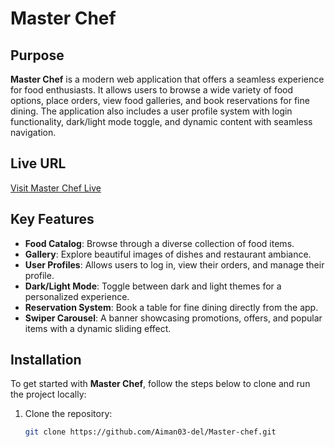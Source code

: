 # Master Chef

## Purpose

**Master Chef** is a modern web application that offers a seamless experience for food enthusiasts. It allows users to browse a wide variety of food options, place orders, view food galleries, and book reservations for fine dining. The application also includes a user profile system with login functionality, dark/light mode toggle, and dynamic content with seamless navigation.

## Live URL

[Visit Master Chef Live](https://restaurant-management-7b76f.web.app/)

## Key Features

- **Food Catalog**: Browse through a diverse collection of food items.
- **Gallery**: Explore beautiful images of dishes and restaurant ambiance.
- **User Profiles**: Allows users to log in, view their orders, and manage their profile.
- **Dark/Light Mode**: Toggle between dark and light themes for a personalized experience.
- **Reservation System**: Book a table for fine dining directly from the app.
- **Swiper Carousel**: A banner showcasing promotions, offers, and popular items with a dynamic sliding effect.

## Installation

To get started with **Master Chef**, follow the steps below to clone and run the project locally:

1. Clone the repository:
   ```bash
   git clone https://github.com/Aiman03-del/Master-chef.git
   ```
